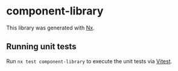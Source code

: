 # component-library

This library was generated with [Nx](https://nx.dev).

## Running unit tests

Run `nx test component-library` to execute the unit tests via [Vitest](https://vitest.dev/).
